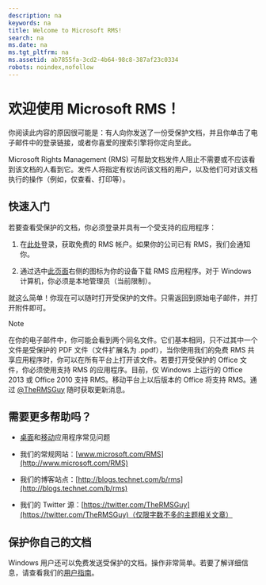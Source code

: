 ```yaml
---
description: na
keywords: na
title: Welcome to Microsoft RMS!
search: na
ms.date: na
ms.tgt_pltfrm: na
ms.assetid: ab7855fa-3cd2-4b64-98c8-387af23c0334
robots: noindex,nofollow
---
```

# 欢迎使用 Microsoft RMS！
你阅读此内容的原因很可能是：有人向你发送了一份受保护文档，并且你单击了电子邮件中的登录链接，或者你喜爱的搜索引擎将你定向至此。

Microsoft Rights Management (RMS) 可帮助文档发件人阻止不需要或不应该看到该文档的人看到它。发件人将指定有权访问该文档的用户，以及他们可对该文档执行的操作（例如，仅查看、打印等）。

## 快速入门
若要查看受保护的文档，你必须登录并具有一个受支持的应用程序：

1.  在[此处](https://portal.aadrm.com/)登录，获取免费的 RMS 帐户。如果你的公司已有 RMS，我们会通知你。

2.  通过选中[此页面](http://portal.aadrm.com/home/download)右侧的图标为你的设备下载 RMS 应用程序。对于 Windows 计算机，你必须是本地管理员（当前限制）。

就这么简单！你现在可以随时打开受保护的文件。只需返回到原始电子邮件，并打开附件即可。

> [!NOTE]
> 在你的电子邮件中，你可能会看到两个同名文件。它们基本相同，只不过其中一个文件是受保护的 PDF 文件（文件扩展名为 .ppdf），当你使用我们的免费 RMS 共享应用程序时，你可以在所有平台上打开该文件。若要打开受保护的 Office 文件，你必须使用支持 RMS 的应用程序。目前，仅 Windows 上运行的 Office 2013 或 Office 2010 支持 RMS。移动平台上以后版本的 Office 将支持 RMS。通过 [@TheRMSGuy](https://twitter.com/TheRMSGuy) 随时获取更新消息。

## 需要更多帮助吗？

-   [桌面](http://technet.microsoft.com/dn467883)和[移动](http://technet.microsoft.com/dn451248)应用程序常见问题

-   我们的常规网站：[www.microsoft.com/RMS](http://www.microsoft.com/RMS)

-   我们的博客站点：[http://blogs.technet.com/b/rms](http://blogs.technet.com/b/rms)

-   我们的 Twitter 源：[https://twitter.com/TheRMSGuy](https://twitter.com/TheRMSGuy)（仅限字数不多的主题相关文章）

## 保护你自己的文档
Windows 用户还可以免费发送受保护的文档。操作非常简单。若要了解详细信息，请查看我们的[用户指南](http://technet.microsoft.com/library/dn574735%28v=ws.10%29.aspx)。

